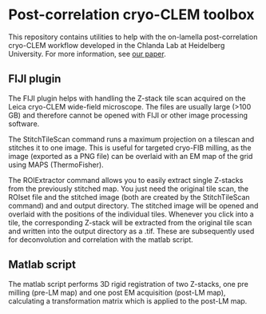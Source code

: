 # Post-correlation cryo-CLEM toolbox

This repository contains utilities to help with the on-lamella post-correlation cryo-CLEM workflow developed in the Chlanda Lab at Heidelberg University.
For more information, see [our paper](https://doi.org/10.1101/2020.02.27.966739).

## FIJI plugin
The FIJI plugin helps with handling the Z-stack tile scan acquired on the Leica cryo-CLEM wide-field microscope.
The files are usually large (>100 GB) and therefore cannot be opened with FIJI or other image processing software.

The StitchTileScan command runs a maximum projection on a tilescan and stitches it to one image.
This is useful for targeted cryo-FIB milling, as the image (exported as a PNG file) can be overlaid with an EM map of the grid using MAPS (ThermoFisher).

The ROIExtractor command allows you to easily extract single Z-stacks from the previously stitched map.
You just need the original tile scan, the ROIset file and the stitched image (both are created by the StitchTileScan command) and and output directory.
The stitched image will be opened and overlaid with the positions of the individual tiles.
Whenever you click into a tile, the corresponding Z-stack will be extracted from the original tile scan and written into the output directory as a .tif.
These are subsequently used for deconvolution and correlation with the matlab script.

## Matlab script
The matlab script performs 3D rigid registration of two Z-stacks, one pre milling (pre-LM map) and one post EM acquisition (post-LM map),
calculating a transformation matrix which is applied to the post-LM map.
